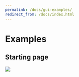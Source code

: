 ```yaml
---
permalink: /docs/gui-examples/
redirect_from: /docs/index.html
---
```


# **Examples**

## Starting page
![](https://i.imgur.com/Wz9OkVjs.gif)
